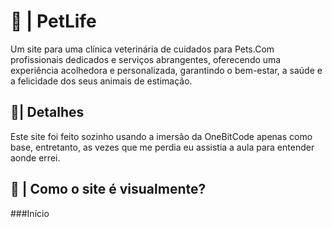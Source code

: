 
# 🐶 | PetLife

Um site para uma clínica veterinária de cuidados para Pets.Com profissionais dedicados e serviços abrangentes, oferecendo uma experiência acolhedora e personalizada, garantindo o bem-estar, a saúde e a felicidade dos seus animais de estimação.

## 📝| Detalhes

Este site foi feito sozinho usando a imersão da OneBitCode apenas como base, entretanto, as vezes que me perdia eu assistia a aula para entender aonde errei.

## 📸 | Como o site é visualmente?

###Início


